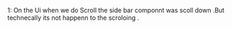 1: On the Ui  when  we do Scroll the side bar componnt was scoll down .But technecally its not happenn to the scroloing .
